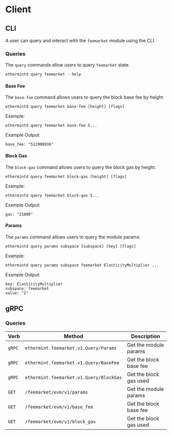 <!--
order: 8 -->

# Client

## CLI

A user can query and interact with the `feemarket` module using the CLI.

### Queries

The `query` commands allow users to query `feemarket` state.

```go
ethermintd query feemarket --help
```

#### Base Fee

The `base-fee` command allows users to query the block base fee by height.

```
ethermintd query feemarket base-fee [height] [flags]
```

Example:

```
ethermintd query feemarket base-fee 5...
```

Example Output:

```
base_fee: "512908936"
```

#### Block Gas

The `block-gas` command allows users to query the block gas by height.

```
ethermintd query feemarket block-gas [height] [flags]
```

Example:

```
ethermintd query feemarket block-gas 5...
```

Example Output:

```
gas: "21000"
```

#### Params

The `params` command allows users to query the module params.

```
ethermintd query params subspace [subspace] [key] [flags]
```

Example:

```
ethermintd query params subspace feemarket ElasticityMultiplier ...
```

Example Output:

```
key: ElasticityMultiplier
subspace: feemarket
value: "2"
```


## gRPC

### Queries

| Verb   | Method                                               | Description                                                                |
| ------ | ---------------------------------------------------- | -------------------------------------------------------------------------- |
| `gRPC`  | `ethermint.feemarket.v1.Query/Params`               | Get the module params                                                      |
| `gRPC`  | `ethermint.feemarket.v1.Query/BaseFee`              | Get the block base fee                                                     |
| `gRPC`  | `ethermint.feemarket.v1.Query/BlockGas`             | Get the block gas used                                                     |
| `GET`  | `/feemarket/evm/v1/params`                           | Get the module params                                                      |
| `GET`  | `/feemarket/evm/v1/base_fee`                         | Get the block base fee                                                     |
| `GET`  | `/feemarket/evm/v1/block_gas`                        | Get the block gas used                                                     |
